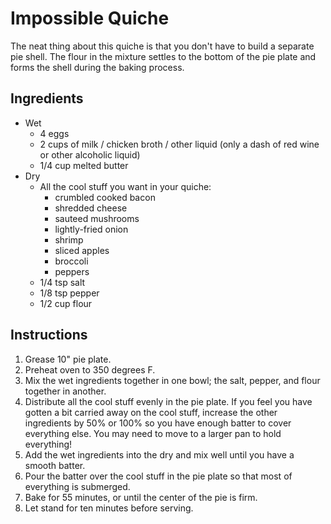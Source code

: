 # Impossible Quiche

The neat thing about this quiche is that you don't have to build a separate pie shell. The flour in the mixture settles to the bottom of the pie plate and forms the shell during the baking process.

## Ingredients
* Wet
    * 4 eggs
    * 2 cups of milk / chicken broth / other liquid (only a dash of red wine or other alcoholic liquid)
    * 1/4 cup melted butter
* Dry
    * All the cool stuff you want in your quiche:
      * crumbled cooked bacon
      * shredded cheese
      * sauteed mushrooms
      * lightly-fried onion
      * shrimp
      * sliced apples
      * broccoli
      * peppers
    * 1/4 tsp salt
    * 1/8 tsp pepper
    * 1/2 cup flour

## Instructions
1. Grease 10" pie plate.
1. Preheat oven to 350 degrees F.
1. Mix the wet ingredients together in one bowl; the salt, pepper, and flour together in another.
1. Distribute all the cool stuff evenly in the pie plate. If you feel you have gotten a bit carried away on the cool stuff, increase the other ingredients by 50% or 100% so you have enough batter to cover everything else. You may need to move to a larger pan to hold everything!
1. Add the wet ingredients into the dry and mix well until you have a smooth batter.
1. Pour the batter over the cool stuff in the pie plate so that most of everything is submerged.
1. Bake for 55 minutes, or until the center of the pie is firm.
1. Let stand for ten minutes before serving.
